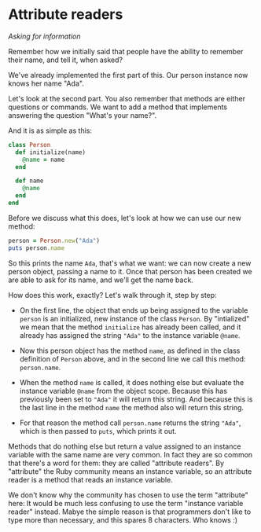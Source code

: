 # Attribute readers

*Asking for information*

Remember how we initially said that people have the ability to remember their
name, and tell it, when asked?

We've already implemented the first part of this. Our person instance now
knows her name "Ada".

Let's look at the second part. You also remember that methods are either
questions or commands. We want to add a method that implements answering
the question "What's your name?".

And it is as simple as this:

```ruby
class Person
  def initialize(name)
    @name = name
  end

  def name
    @name
  end
end
```

Before we discuss what this does, let's look at how we can use our new method:

```ruby
person = Person.new("Ada")
puts person.name
```

So this prints the name `Ada`, that's what we want: we can now create a new
person object, passing a name to it. Once that person has been created we are
able to ask for its name, and we'll get the name back.

How does this work, exactly? Let's walk through it, step by step:

* On the first line, the object that ends up being assigned to the variable
  `person` is an initialized, new instance of the class `Person`. By
  "intialized" we mean that the method `initialize` has already been called,
  and it already has assigned the string `"Ada"` to the instance variable
  `@name`.

* Now this person object has the method `name`, as defined in the class
  definition of `Person` above, and in the second line we call this method:
  `person.name`.

* When the method `name` is called, it does nothing else but evaluate the
  instance variable `@name` from the object scope. Because this has previously
  been set to `"Ada"` it will return this string. And because this is the last
  line in the method `name` the method also will return this string.

* For that reason the method call `person.name` returns the string `"Ada"`,
  which is then passed to `puts`, which prints it out.

Methods that do nothing else but return a value assigned to an instance
variable with the same name are very common. In fact they are so common that
there's a word for them: they are called "attribute readers". By "attribute"
the Ruby community means an instance variable, so an attribute reader is a
method that reads an instance variable.

We don't know why the community has chosen to use the term "attribute" here:
It would be much less confusing to use the term "instance variable reader"
instead. Mabye the simple reason is that programmers don't like to type more
than necessary, and this spares 8 characters. Who knows :)
